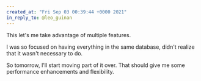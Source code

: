 ```yaml
---
created_at: "Fri Sep 03 00:39:44 +0000 2021"
in_reply_to: @leo_guinan
---
```


This let's me take advantage of multiple features. 

I was so focused on having everything in the same database, didn't realize that it wasn't necessary to do.

So tomorrow, I'll start moving part of it over. That should give me some performance enhancements and flexibility.